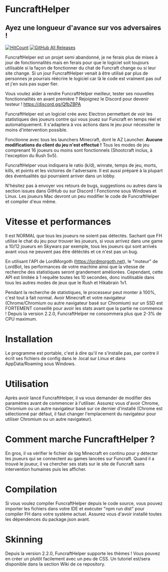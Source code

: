 # FuncraftHelper
## Ayez une longueur d'avance sur vos adversaires !
[![HitCount](http://hits.dwyl.com/MasterIO02/FuncraftHelper.svg)](http://hits.dwyl.com/MasterIO02/FuncraftHelper)
[![GitHub All Releases](https://img.shields.io/github/downloads/MasterIO02/FuncraftHelper/total.svg)](https://github.com/MasterIO02/FuncraftHelper/releases/)

FuncraftHelper est un projet semi abandonné, je ne ferais plus de mises à jour de fonctionnalités mais en ferais pour que le logiciel soit toujours utilisable si la façon de fonctionner du chat de Funcraft change ou si leur site change.
Si un jour FuncraftHelper venait à être utilisé par plus de personnes je pourrais réécrire le logiciel car là le code est vraiment pas ouf et j'en suis pas super fier.

Vous voulez aider à rendre FuncraftHelper meilleur, tester ses nouvelles fonctionnalités en avant première ? Rejoignez le Discord pour devenir testeur !
https://discord.gg/QfbZBPA

FuncraftHelper est un logiciel crée avec Electron permettant de voir les statistiques des joueurs contre qui vous jouez sur Funcraft en temps réel et automatiquement.
Il s'adaptera à vos actions dans le jeu pour nécessiter le moins d'intervention possible.

Fonctionne avec tous les launchers Minecraft, dont le AZ Launcher. **Aucune modifications du client du jeu n'est effectué !**
Tous les modes de jeu comprenant 16 joueurs ou moins sont fonctionnels (Shootcraft inclus, à l'exception du Rush 5v5).

FuncraftHelper vous indiquera le ratio (k/d), winrate, temps de jeu, morts, kills, et points et les victoires de l'adversaire.
Il est aussi préparé à la plupart des éventualités qui pourraient arriver dans un lobby.

N'hésitez pas à envoyer vos retours de bugs, suggestions ou autres dans la section issues dans GitHub ou sur Discord !
Fonctionne sous Windows et Linux. Les joueurs Mac devront un peu modifier le code de FuncraftHelper et compiler d'eux même.

# Vitesse et performances
Il est NORMAL que tous les joueurs ne soient pas détectés. Sachant que FH utilise le chat du jeu pour trouver les joueurs, si vous arrivez dans une game a 10/12 joueurs en Skywars par exemple, tous les joueurs qui sont arrivés avant vous ne peuvent pas être détéctés et ce n'est pas un bug.

En utilisant l'API de LordMorgoth (https://lordmorgoth.net), le "moteur" de LordBot, les performances de votre machine ainsi que la vitesse de recherche des statistiques seront grandement améliorées. Cependant, cette API est limitée à 1 requête toutes les 10 secondes, donc inutilisable dans tous les autres modes de jeux que le Rush et Hikabrain 1v1.

Pendant la recherche de statistiques, le processeur peut monter à 100%, c'est tout à fait normal. Avoir Minecraft et votre navigateur (Chrome/Chromium ou autre navigateur basé sur Chromium) sur un SSD est FORTEMENT conseillé pour avoir les stats avant que la partie ne commence !
Depuis la version 2.2.0, FuncraftHelper ne consommera plus que 2-3% de CPU maximum.

# Installation
Le programme est portable, c'est à dire qu'il ne s'installe pas, par contre il écrit ses fichiers de config dans le .local sur Linux et dans AppData/Roaming sous Windows.

# Utilisation
Après avoir lancé FuncraftHelper, il va vous demander de modifier des paramètres avant de commencer à l'utiliser.
Assurez vous d'avoir Chrome, Chromium ou un autre navigateur basé sur ce dernier d'installé (Chrome est sélectionné par défaut, il faut changer l'emplacement du navigateur pour utiliser Chromium ou un autre navigateur).

# Comment marche FuncraftHelper ?
En gros, il va vérifier le fichier de log Minecraft en continu pour y détecter les joueurs qui se connectent au games lancées sur Funcraft. Quand il a trouvé le joueur, il va chercher ses stats sur le site de Funcraft sans intervention humaines puis les afficher. 

# Compilation
Si vous voulez compiler FuncraftHelper depuis le code source, vous pouvez importer les fichiers dans votre IDE et exécuter "npm run dist" pour compiler FH dans votre système actuel. Assurez vous d'avoir installé toutes les dépendences du package.json avant.

# Skinning
Depuis la version 2.2.0, FuncraftHelper supporte les thèmes ! Vous pouvez en créer un plutôt facilement avec un peu de CSS.
Un tutoriel est/sera disponible dans la section Wiki de ce repository.
